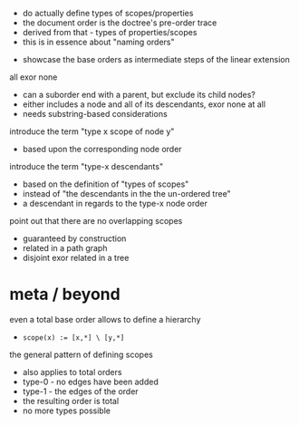 
- do actually define types of scopes/properties
- the document order is the doctree's pre-order trace
- derived from that - types of properties/scopes
- this is in essence about "naming orders"

<!-- ======================================================================= -->

- showcase the base orders as intermediate steps of the linear extension

all exor none
- can a suborder end with a parent, but exclude its child nodes?
- either includes a node and all of its descendants, exor none at all
- needs substring-based considerations

<!-- ======================================================================= -->

introduce the term "type x scope of node y"
- based upon the corresponding node order

introduce the term "type-x descendants"
- based on the definition of "types of scopes"
- instead of "the descendants in the the un-ordered tree"
- a descendant in regards to the type-x node order

point out that there are no overlapping scopes
- guaranteed by construction
- related in a path graph
- disjoint exor related in a tree

# meta / beyond

even a total base order allows to define a hierarchy
- `scope(x) := [x,*] \ [y,*]`

the general pattern of defining scopes
- also applies to total orders
- type-0 - no edges have been added
- type-1 - the edges of the order
- the resulting order is total
- no more types possible
